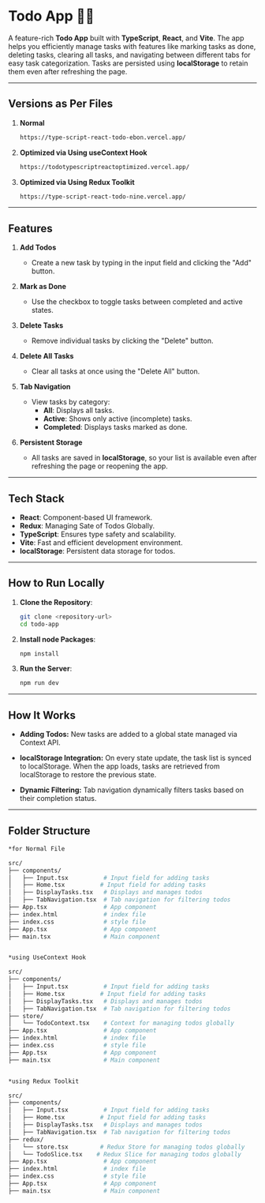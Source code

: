 # Todo App 🚀🎊

A feature-rich **Todo App** built with **TypeScript**, **React**, and **Vite**. The app helps you efficiently manage tasks with features like marking tasks as done, deleting tasks, clearing all tasks, and navigating between different tabs for easy task categorization. Tasks are persisted using **localStorage** to retain them even after refreshing the page.

---

## Versions as Per Files

1. **Normal**
   
   ```bash
   https://type-script-react-todo-ebon.vercel.app/

2. **Optimized via Using useContext Hook**
   
   ```bash
   https://todotypescriptreactoptimized.vercel.app/

3. **Optimized via Using Redux Toolkit**
   
   ```bash
   https://type-script-react-todo-nine.vercel.app/
---

## Features

1. **Add Todos**  
   - Create a new task by typing in the input field and clicking the "Add" button.

2. **Mark as Done**  
   - Use the checkbox to toggle tasks between completed and active states.

3. **Delete Tasks**  
   - Remove individual tasks by clicking the "Delete" button.

4. **Delete All Tasks**  
   - Clear all tasks at once using the "Delete All" button.

5. **Tab Navigation**  
   - View tasks by category:
     - **All**: Displays all tasks.
     - **Active**: Shows only active (incomplete) tasks.
     - **Completed**: Displays tasks marked as done.

6. **Persistent Storage**  
   - All tasks are saved in **localStorage**, so your list is available even after refreshing the page or reopening the app.

---

## Tech Stack

- **React**: Component-based UI framework.
- **Redux**: Managing Sate of Todos Globally.
- **TypeScript**: Ensures type safety and scalability.
- **Vite**: Fast and efficient development environment.
- **localStorage**: Persistent data storage for todos.

---

## How to Run Locally

1. **Clone the Repository**:
   ```bash
   git clone <repository-url>
   cd todo-app

2. **Install node Packages**:
   ```bash
   npm install

3. **Run the Server**:
   ```bash
   npm run dev

---

## How It Works

- **Adding Todos:** New tasks are added to a global state managed via Context API.

- **localStorage Integration:** On every state update, the task list is synced to localStorage. When the app loads, tasks are retrieved from localStorage to restore the previous state.
  
- **Dynamic Filtering:** Tab navigation dynamically filters tasks based on their completion status.


---


## Folder Structure


```bash
*for Normal File

src/
├── components/
│   ├── Input.tsx          # Input field for adding tasks
│   ├── Home.tsx          # Input field for adding tasks
│   ├── DisplayTasks.tsx   # Displays and manages todos
│   ├── TabNavigation.tsx  # Tab navigation for filtering todos
├── App.tsx                # App component
├── index.html             # index file 
├── index.css              # style file
├── App.tsx                # App component
├── main.tsx               # Main component


*using UseContext Hook

src/
├── components/
│   ├── Input.tsx          # Input field for adding tasks
│   ├── Home.tsx          # Input field for adding tasks
│   ├── DisplayTasks.tsx   # Displays and manages todos
│   ├── TabNavigation.tsx  # Tab navigation for filtering todos
├── store/
│   └── TodoContext.tsx    # Context for managing todos globally
├── App.tsx                # App component
├── index.html             # index file 
├── index.css              # style file
├── App.tsx                # App component
├── main.tsx               # Main component


*using Redux Toolkit

src/
├── components/
│   ├── Input.tsx          # Input field for adding tasks
│   ├── Home.tsx          # Input field for adding tasks
│   ├── DisplayTasks.tsx   # Displays and manages todos
│   ├── TabNavigation.tsx  # Tab navigation for filtering todos
├── redux/
│   └── store.tsx         # Redux Store for managing todos globally
│   └── TodoSlice.tsx    # Redux Slice for managing todos globally
├── App.tsx                # App component
├── index.html             # index file 
├── index.css              # style file
├── App.tsx                # App component
├── main.tsx               # Main component
